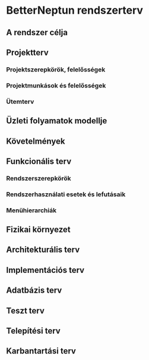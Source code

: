 # BetterNeptun rendszerterv

## A rendszer célja

## Projektterv

### Projektszerepkörök, felelősségek

### Projektmunkások és felelősségek

### Ütemterv

## Üzleti folyamatok modellje

## Követelmények

## Funkcionális terv

### Rendszerszerepkörök

### Rendszerhasználati esetek és lefutásaik

### Menühierarchiák

## Fizikai környezet

## Architekturális terv

## Implementációs terv

## Adatbázis terv

## Teszt terv

## Telepítési terv

## Karbantartási terv
